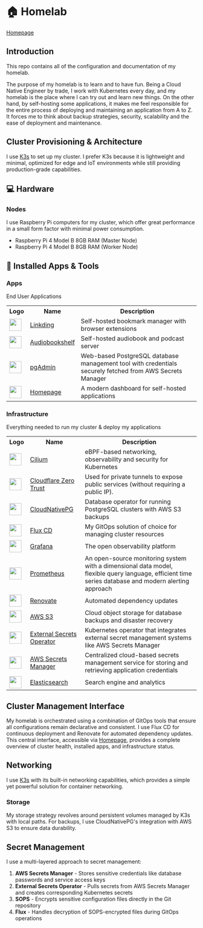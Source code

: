 # 🏠 Homelab

[Homepage](http://homepage.timourhomelab.org)

## Introduction

This repo contains all of the configuration and documentation of my homelab.

The purpose of my homelab is to learn and to have fun. Being a Cloud Native Engineer by trade, I work with Kubernetes every day, and my homelab is the place where I can try out and learn new things. On the other hand, by self-hosting some applications, it makes me feel responsible for the entire process of deploying and maintaining an application from A to Z. It forces me to think about backup strategies, security, scalability and the ease of deployment and maintenance.

## Cluster Provisioning & Architecture

I use [K3s](https://k3s.io/) to set up my cluster. I prefer K3s because it is lightweight and minimal, optimized for edge and IoT environments while still providing production-grade capabilities.

## :computer: Hardware

### Nodes

I use Raspberry Pi computers for my cluster, which offer great performance in a small form factor with minimal power consumption.

- Raspberry Pi 4 Model B 8GB RAM (Master Node)
- Raspberry Pi 4 Model B 8GB RAM (Worker Node)

## :rocket: Installed Apps & Tools

### Apps

End User Applications

<table>
    <tr>
        <th>Logo</th>
        <th>Name</th>
        <th>Description</th>
    </tr>
    <tr>
        <td><img width="32" src="https://cdn.jsdelivr.net/gh/walkxcode/dashboard-icons/svg/linkding.svg"></td>
        <td><a href="https://github.com/sissbruecker/linkding">Linkding</a></td>
        <td>Self-hosted bookmark manager with browser extensions</td>
    </tr>
    <tr>
        <td><img width="32" src="https://cdn.jsdelivr.net/gh/walkxcode/dashboard-icons/svg/audiobookshelf.svg"></td>
        <td><a href="https://www.audiobookshelf.org/">Audiobookshelf</a></td>
        <td>Self-hosted audiobook and podcast server</td>
    </tr>
    <tr>
        <td><img width="32" src="https://cdn.jsdelivr.net/gh/walkxcode/dashboard-icons/svg/pgadmin.svg"></td>
        <td><a href="https://www.pgadmin.org/">pgAdmin</a></td>
        <td>Web-based PostgreSQL database management tool with credentials securely fetched from AWS Secrets Manager</td>
    </tr>
    <tr>
    <td><img width="32" src="https://cdn.jsdelivr.net/gh/homarr-labs/dashboard-icons/png/homepage.png"></td>
    <td><a href="https://github.com/gethomepage/homepage">Homepage</a></td>
    <td>A modern dashboard for self-hosted applications</td>
</tr>
</table>

### Infrastructure

Everything needed to run my cluster & deploy my applications

<table>
    <tr>
        <th>Logo</th>
        <th>Name</th>
        <th>Description</th>
    </tr>
    <tr>
        <td><img width="32" src="https://cdn.jsdelivr.net/gh/cilium/cilium/Documentation/images/logo-solo.svg"></td>
        <td><a href="https://cilium.io/">Cilium</a></td>
        <td>eBPF-based networking, observability and security for Kubernetes</td>
    </tr>
    <tr>
        <td><img width="32" src="https://cdn.jsdelivr.net/gh/walkxcode/dashboard-icons/png/cloudflare-zero-trust.png"></td>
        <td><a href="https://developers.cloudflare.com/cloudflare-one/">Cloudflare Zero Trust</a></td>
        <td>Used for private tunnels to expose public services (without requiring a public IP).</td>
    </tr>
    <tr>
        <td><img width="32" src="https://cdn.jsdelivr.net/gh/homarr-labs/dashboard-icons/svg/postgresql.svg"></td>
        <td><a href="https://cloudnative-pg.io/">CloudNativePG</a></td>
        <td>Database operator for running PostgreSQL clusters with AWS S3 backups</td>
    </tr>
    <tr>
        <td><img width="32" src="https://cdn.jsdelivr.net/gh/homarr-labs/dashboard-icons/svg/flux-cd.svg"></td>
        <td><a href="https://fluxcd.io/">Flux CD</a></td>
        <td>My GitOps solution of choice for managing cluster resources</td>
    </tr>
    <tr>
        <td><img width="32" src="https://cdn.jsdelivr.net/gh/walkxcode/dashboard-icons/svg/grafana.svg"></td>
        <td><a href="https://grafana.com/">Grafana</a></td>
        <td>The open observability platform</td>
    </tr>
    <tr>
        <td><img width="32" src="https://cdn.jsdelivr.net/gh/walkxcode/dashboard-icons/svg/prometheus.svg"></td>
        <td><a href="https://prometheus.io/">Prometheus</a></td>
        <td>An open-source monitoring system with a dimensional data model, flexible query language, efficient time series database and modern alerting approach</td>
    </tr>
    <tr>
        <td><img width="32" src="https://www.svgrepo.com/download/374041/renovate.svg"></td>
        <td><a href="https://github.com/renovatebot/renovate">Renovate</a></td>
        <td>Automated dependency updates</td>
    </tr>
    <tr>
        <td><img width="32" src="https://cdn.prod.website-files.com/5eb586cf8a64e8125e18ebe7/62fced424b98d03e45ff79ed_AWS%20S3-sq.png"></td>
        <td><a href="https://aws.amazon.com/s3/">AWS S3</a></td>
        <td>Cloud object storage for database backups and disaster recovery</td>
    </tr>
    <tr>
        <td><img width="32" src="https://camo.githubusercontent.com/5926145ade5befaf2944f207cc20674864519e81d1b2c82123df6a45057fdca8/68747470733a2f2f7777772e7376677265706f2e636f6d2f646f776e6c6f61642f3437373036362f6c6f636b2e737667"></td>
        <td><a href="https://external-secrets.io/">External Secrets Operator</a></td>
        <td>Kubernetes operator that integrates external secret management systems like AWS Secrets Manager</td>
    </tr>
    <tr>
        <td><img width="32" src="https://d2908q01vomqb2.cloudfront.net/22d200f8670dbdb3e253a90eee5098477c95c23d/2020/10/13/1-1.png"></td>
        <td><a href="https://aws.amazon.com/secrets-manager/">AWS Secrets Manager</a></td>
        <td>Centralized cloud-based secrets management service for storing and retrieving application credentials</td>
    </tr>
    <tr>
        <td><img width="32" src="https://via.placeholder.com/32?text=Elastic"></td>
        <td><a href="https://www.elastic.co/">Elasticsearch</a></td>
        <td>Search engine and analytics</td>
    </tr>
</table>

## Cluster Management Interface

My homelab is orchestrated using a combination of GitOps tools that ensure all configurations remain declarative and consistent. I use Flux CD for continuous deployment and Renovate for automated dependency updates. This central interface, accessible via [Homepage](http://homepage.timourhomelab.org), provides a complete overview of cluster health, installed apps, and infrastructure status.

## Networking

I use [K3s](https://k3s.io/) with its built-in networking capabilities, which provides a simple yet powerful solution for container networking.

### Storage

My storage strategy revolves around persistent volumes managed by K3s with local paths. For backups, I use CloudNativePG's integration with AWS S3 to ensure data durability.

## Secret Management

I use a multi-layered approach to secret management:

1. **AWS Secrets Manager** - Stores sensitive credentials like database passwords and service access keys
2. **External Secrets Operator** - Pulls secrets from AWS Secrets Manager and creates corresponding Kubernetes secrets
3. **SOPS** - Encrypts sensitive configuration files directly in the Git repository
4. **Flux** - Handles decryption of SOPS-encrypted files during GitOps operations
